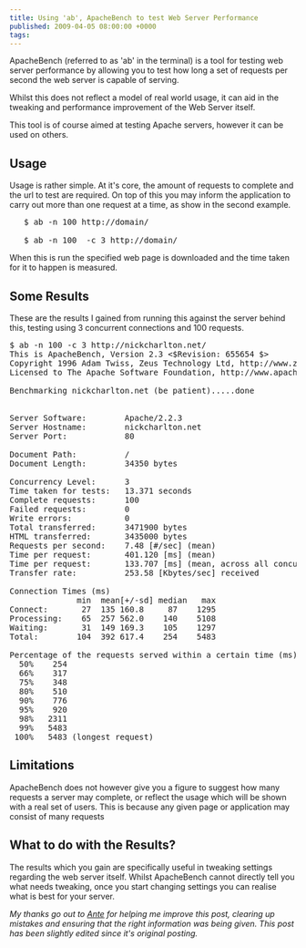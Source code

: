 ```yaml
---
title: Using 'ab', ApacheBench to test Web Server Performance
published: 2009-04-05 08:00:00 +0000
tags: 
---
```


<p>ApacheBench (referred to as 'ab' in the terminal) is a tool for testing web server performance by allowing you to test how long a set of requests per second the web server is capable of serving. </p>

<p>Whilst this does not reflect a model of real world usage, it can aid in the tweaking and performance improvement of the Web Server itself.</p>

<p>This tool is of course aimed at testing Apache servers, however it can be used on others.</p>

<h2>Usage</h2>

<p>Usage is rather simple. At it's core, the amount of requests to complete and the url to test are required. On top of this you may inform the application to carry out more than one request at a time, as show in the second example.</p>

<pre LANG="Bash">
   $ ab -n 100 http://domain/

   $ ab -n 100  -c 3 http://domain/
</pre>

<p>When this is run the specified web page is downloaded and the time taken for it to happen is measured.</p>

<h2>Some Results</h2>

<p>These are the results I gained from running this against the server behind this, testing using 3 concurrent connections and 100 requests.</p>

<pre lang="Bash">
$ ab -n 100 -c 3 http://nickcharlton.net/
This is ApacheBench, Version 2.3 <$Revision: 655654 $>
Copyright 1996 Adam Twiss, Zeus Technology Ltd, http://www.zeustech.net/
Licensed to The Apache Software Foundation, http://www.apache.org/

Benchmarking nickcharlton.net (be patient).....done


Server Software:        Apache/2.2.3
Server Hostname:        nickcharlton.net
Server Port:            80

Document Path:          /
Document Length:        34350 bytes

Concurrency Level:      3
Time taken for tests:   13.371 seconds
Complete requests:      100
Failed requests:        0
Write errors:           0
Total transferred:      3471900 bytes
HTML transferred:       3435000 bytes
Requests per second:    7.48 [#/sec] (mean)
Time per request:       401.120 [ms] (mean)
Time per request:       133.707 [ms] (mean, across all concurrent requests)
Transfer rate:          253.58 [Kbytes/sec] received

Connection Times (ms)
              min  mean[+/-sd] median   max
Connect:       27  135 160.8     87    1295
Processing:    65  257 562.0    140    5108
Waiting:       31  149 169.3    105    1297
Total:        104  392 617.4    254    5483

Percentage of the requests served within a certain time (ms)
  50%    254
  66%    317
  75%    348
  80%    510
  90%    776
  95%    920
  98%   2311
  99%   5483
 100%   5483 (longest request)
</pre>

<h2>Limitations</h2>

<p>ApacheBench does not however give you a figure to suggest how many requests a server may complete, or reflect the usage which will be shown with a real set of users. This is because any given page or application may consist of many requests</p>

<h2>What to do with the Results?</h2>

<p>The results which you gain are specifically useful in tweaking settings regarding the web server itself. Whilst ApacheBench cannot directly tell you what needs tweaking, once you start changing settings you can realise what is best for your server.</p>

<p><em>My thanks go out to <a href="http://blog.init.hr/">Ante</a> for helping me improve this post, clearing up mistakes and ensuring that the right information was being given. This post has been slightly edited since it's original posting.</em></p>

